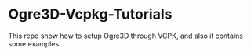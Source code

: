 # Ogre3D-Vcpkg-Tutorials
This repo show how to setup Ogre3D through VCPK, and also it contains some examples
